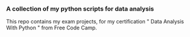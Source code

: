 ### A collection of my python scripts for data analysis

This repo contains my exam projects, for my certification " Data Analysis With Python " from Free Code Camp. 
